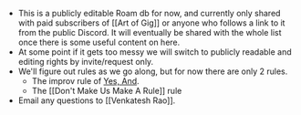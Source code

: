 - This is a publicly editable Roam db for now, and currently only shared with paid subscribers of [[Art of Gig]] or anyone who follows a link to it from the public Discord. It will eventually be shared with the whole list once there is some useful content on here.
- At some point if it gets too messy we will switch to publicly readable and editing rights by invite/request only.
- We'll figure out rules as we go along, but for now there are only 2 rules. 
    - The improv rule of [Yes, And](https://en.wikipedia.org/wiki/Yes,_and...).
    - The [[Don't Make Us Make A Rule]] rule
- Email any questions to [[Venkatesh Rao]].
